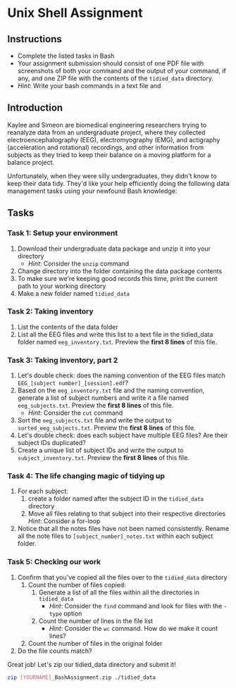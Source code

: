 # Unix Shell Assignment

## Instructions
* Complete the listed tasks in Bash
* Your assignment submission should consist of one PDF file with screenshots of both your command and the output of your command, if any, and one ZIP file with the contents of the `tidied_data` directory.
* *Hint*: Write your bash commands in a text file and 


## Introduction
Kaylee and Simeon are biomedical engineering researchers trying to reanalyze data from an undergraduate project, where they collected electroencephalography (EEG), electromyography (EMG), and actigraphy (acceleration and rotational) recordings, and other information from subjects as they tried to keep their balance on a moving platform for a balance project.

Unfortunately, when they were silly undergraduates, they didn't know to keep their data tidy. They'd like your help efficiently doing the following data management tasks using your newfound Bash knowledge:

## Tasks
### Task 1: Setup your environment
1. Download their undergraduate data package and unzip it into your directory
    * *Hint*: Consider the `unzip` command
1. Change directory into the folder containing the data package contents
1. To make sure we're keeping good records this time, print the current path to your working directory
1. Make a new folder named `tidied_data`

### Task 2: Taking inventory
1. List the contents of the data folder
1. List all the EEG files and write this list to a text file in the tidied_data folder named `eeg_inventory.txt`. Preview the **first 8 lines** of this file.

### Task 3: Taking inventory, part 2
1. Let's double check: does the naming convention of the EEG files match `EEG_[subject number]_[session].edf`?
1. Based on the `eeg_inventory.txt` file and the naming convention, generate a list of subject numbers and write it a file named `eeg_subjects.txt`. Preview the **first 8 lines** of this file.
    * *Hint*: Consider the `cut` command
1. Sort the `eeg_subjects.txt` file and write the output to `sorted_eeg_subjects.txt`. Preview the **first 8 lines** of this file.
1. Let's double check: does each subject have multiple EEG files? Are their subject IDs duplicated?
1. Create a unique list of subject IDs and write the output to `subject_inventory.txt`. Preview the **first 8 lines** of this file.

### Task 4: The life changing magic of tidying up
1. For each subject:
    1. create a folder named after the subject ID in the `tidied_data` directory
    1. Move all files relating to that subject into their respective directories   
    *Hint*: Consider a for-loop
1. Notice that all the notes files have not been named consistently. Rename all the note files to `[subject_number]_notes.txt` within each subject folder.

### Task 5: Checking our work
1. Confirm that you've copied all the files over to the `tidied_data` directory
    1. Count the number of files copied:
        1. Generate a list of all the files within all the directories in `tidied_data` 
            * *Hint*: Consider the `find` command and look for files with the `-type` option
        1. Count the number of lines in the file list
            * *Hint*: Consider the `wc` command. How do we make it count lines?
    1. Count the number of files in the original folder
1. Do the file counts match?

Great job! Let's zip our tidied_data directory and submit it!
``` bash
zip [YOURNAME]_BashAssignment.zip ./tidied_data
```
